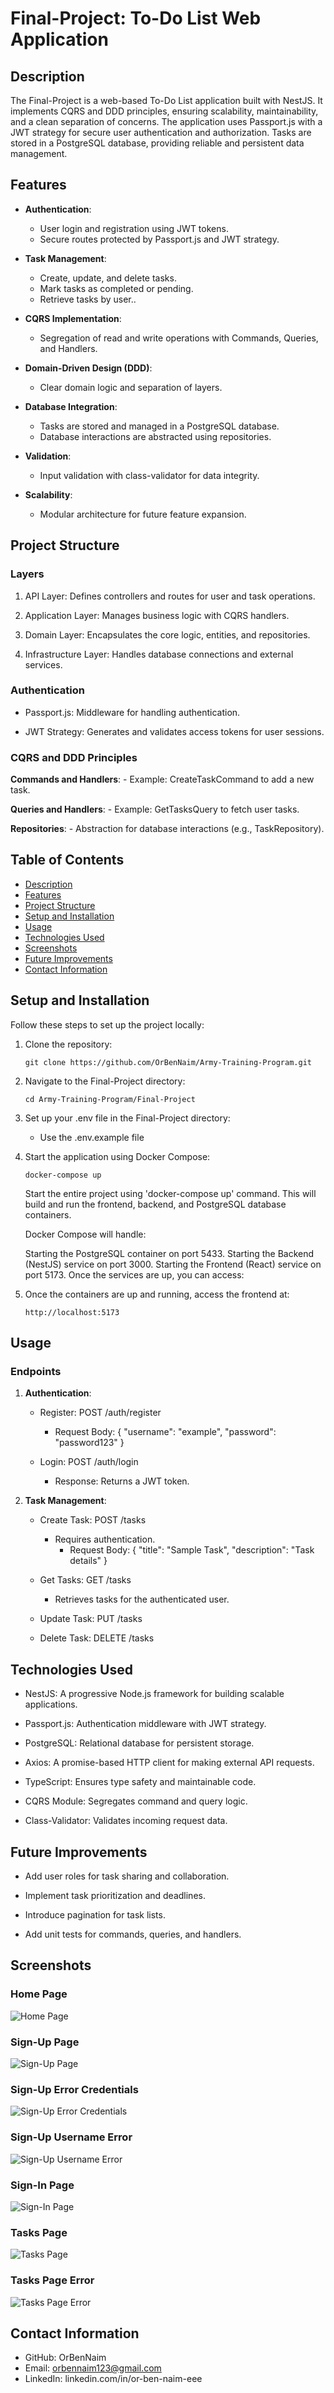 # Final-Project: To-Do List Web Application

## Description
The Final-Project is a web-based To-Do List application built with NestJS. It implements CQRS and DDD principles, ensuring scalability, maintainability, and a clean separation of concerns. The application uses Passport.js with a JWT strategy for secure user authentication and authorization. Tasks are stored in a PostgreSQL database, providing reliable and persistent data management.

## Features
- **Authentication**:
    - User login and registration using JWT tokens.
    - Secure routes protected by Passport.js and JWT strategy.

- **Task Management**:
    - Create, update, and delete tasks.
    - Mark tasks as completed or pending.
    - Retrieve tasks by user..

- **CQRS Implementation**:
    - Segregation of read and write operations with Commands, Queries, and Handlers.

- **Domain-Driven Design (DDD)**:
    - Clear domain logic and separation of layers.

- **Database Integration**:
    - Tasks are stored and managed in a PostgreSQL database.
    - Database interactions are abstracted using repositories.

- **Validation**:
    - Input validation with class-validator for data integrity.

- **Scalability**:
    - Modular architecture for future feature expansion.

## Project Structure
### Layers
1. API Layer: Defines controllers and routes for user and task operations.

2. Application Layer: Manages business logic with CQRS handlers.

3. Domain Layer: Encapsulates the core logic, entities, and repositories.

4. Infrastructure Layer: Handles database connections and external services.

### Authentication
- Passport.js: Middleware for handling authentication.

- JWT Strategy: Generates and validates access tokens for user sessions.

### CQRS and DDD Principles
**Commands and Handlers**:
    - Example: CreateTaskCommand to add a new task.

**Queries and Handlers**:
    - Example: GetTasksQuery to fetch user tasks.

**Repositories**:
    - Abstraction for database interactions (e.g., TaskRepository).


## Table of Contents
- [Description](#Description)
- [Features](#features)
- [Project Structure](#Project-Structure)
- [Setup and Installation](#Setup-and-Installation)
- [Usage](#Usage)
- [Technologies Used](#Technologies-Used)
- [Screenshots](#screenshots)
- [Future Improvements](#Future-Improvements)
- [Contact Information](#Contact-Information)

## Setup and Installation
Follow these steps to set up the project locally:
1. Clone the repository: 
    ```
    git clone https://github.com/OrBenNaim/Army-Training-Program.git
    ```

2. Navigate to the Final-Project directory:
    ```
    cd Army-Training-Program/Final-Project
    ```

3. Set up your .env file in the Final-Project directory:
    - Use the .env.example file

4. Start the application using Docker Compose:
    ```
    docker-compose up
    ```
    Start the entire project using 'docker-compose up' command.
    This will build and run the frontend, backend, and PostgreSQL database containers.

    Docker Compose will handle:

    Starting the PostgreSQL container on port 5433.
    Starting the Backend (NestJS) service on port 3000.
    Starting the Frontend (React) service on port 5173.
    Once the services are up, you can access:


5. Once the containers are up and running, access the frontend at:
    ```
    http://localhost:5173
    ```

## Usage
### Endpoints
1. **Authentication**:
    - Register: POST /auth/register
        - Request Body:
            {
                "username": "example",
                "password": "password123"
            }

    - Login: POST /auth/login
        - Response: Returns a JWT token.

2. **Task Management**:
    - Create Task: POST /tasks
        - Requires authentication.
            - Request Body:
                {
                    "title": "Sample Task",
                    "description": "Task details"
                }

    - Get Tasks: GET /tasks
        - Retrieves tasks for the authenticated user.
    
    - Update Task: PUT /tasks
    
    - Delete Task: DELETE /tasks

## Technologies Used
- NestJS: A progressive Node.js framework for building scalable applications.

- Passport.js: Authentication middleware with JWT strategy.

- PostgreSQL: Relational database for persistent storage.

- Axios: A promise-based HTTP client for making external API requests.

- TypeScript: Ensures type safety and maintainable code.

- CQRS Module: Segregates command and query logic.

- Class-Validator: Validates incoming request data.

## Future Improvements
- Add user roles for task sharing and collaboration.

- Implement task prioritization and deadlines.

- Introduce pagination for task lists.

- Add unit tests for commands, queries, and handlers.

## Screenshots
### Home Page
![Home Page](/Final-Project/ScreenShots/HomePage.png)

### Sign-Up Page
![Sign-Up Page](/Final-Project/ScreenShots/SignUpPage.png)

### Sign-Up Error Credentials
![Sign-Up Error Credentials](/Final-Project/ScreenShots/SignUpPage-ErrorCredentials.png)

### Sign-Up Username Error
![Sign-Up Username Error](/Final-Project/ScreenShots/SignUpPage-usernameError.png)

### Sign-In Page
![Sign-In Page](/Final-Project/ScreenShots/SignInPage.png)

### Tasks Page
![Tasks Page](/Final-Project/ScreenShots/TasksPage.png)

### Tasks Page Error
![Tasks Page Error](/Final-Project/ScreenShots/TasksError.png)


## Contact Information
- GitHub: OrBenNaim
- Email: orbennaim123@gmail.com
- LinkedIn: linkedin.com/in/or-ben-naim-eee


